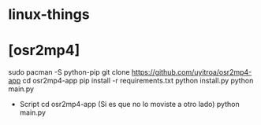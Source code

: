 # linux-things

# [osr2mp4]

sudo pacman -S python-pip
git clone https://github.com/uyitroa/osr2mp4-app
cd osr2mp4-app
pip install -r requirements.txt
python install.py
python main.py

+ Script
cd osr2mp4-app (Si es que no lo moviste a otro lado)
python main.py
